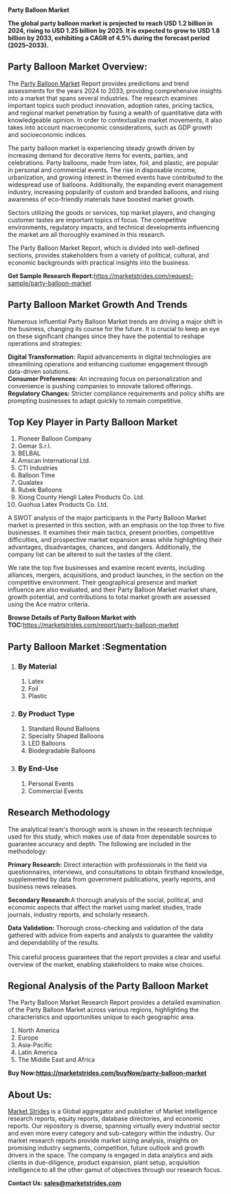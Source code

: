 <p><strong>Party Balloon Market</strong></p>
<p><strong>The global party balloon market is projected to reach USD 1.2 billion in 2024, rising to USD 1.25 billion by 2025. It is expected to grow to USD 1.8 billion by 2033, exhibiting a CAGR of 4.5% during the forecast period (2025&ndash;2033).</strong></p>
<h2>Party Balloon Market Overview:</h2>
<p>The <a href="https://marketstrides.com/report/party-balloon-market">Party Balloon Market</a> Report provides predictions and trend assessments for the years 2024 to 2033, providing comprehensive insights into a market that spans several industries. The research examines important topics such product innovation, adoption rates, pricing tactics, and regional market penetration by fusing a wealth of quantitative data with knowledgeable opinion. In order to contextualize market movements, it also takes into account macroeconomic considerations, such as GDP growth and socioeconomic indices.</p>
<p>The party balloon market is experiencing steady growth driven by increasing demand for decorative items for events, parties, and celebrations. Party balloons, made from latex, foil, and plastic, are popular in personal and commercial events. The rise in disposable income, urbanization, and growing interest in themed events have contributed to the widespread use of balloons. Additionally, the expanding event management industry, increasing popularity of custom and branded balloons, and rising awareness of eco-friendly materials have boosted market growth.</p>
<p>Sectors utilizing the goods or services, top market players, and changing customer tastes are important topics of focus. The competitive environments, regulatory impacts, and technical developments influencing the market are all thoroughly examined in this research.</p>
<p>The Party Balloon Market Report, which is divided into well-defined sections, provides stakeholders from a variety of political, cultural, and economic backgrounds with practical insights into the business.</p>
<p><strong>Get Sample Research Report:</strong><a href="https://marketstrides.com/request-sample/party-balloon-market">https://marketstrides.com/request-sample/party-balloon-market</a></p>
<h2>Party Balloon Market Growth And Trends</h2>
<p>Numerous influential Party Balloon Market trends are driving a major shift in the business, changing its course for the future. It is crucial to keep an eye on these significant changes since they have the potential to reshape operations and strategies:</p>
<p><strong>Digital Transformation:</strong> Rapid advancements in digital technologies are streamlining operations and enhancing customer engagement through data-driven solutions.<br /><strong>Consumer Preferences:</strong> An increasing focus on personalization and convenience is pushing companies to innovate tailored offerings.<br /><strong>Regulatory Changes:</strong> Stricter compliance requirements and policy shifts are prompting businesses to adapt quickly to remain competitive.</p>
<h2>Top Key Player in Party Balloon Market</h2>
<ol>
<li>Pioneer Balloon Company</li>
<li>Gemar S.r.l.</li>
<li>BELBAL</li>
<li>Amscan International Ltd.</li>
<li>CTI Industries</li>
<li>Balloon Time</li>
<li>Qualatex</li>
<li>Rubek Balloons</li>
<li>Xiong County Hengli Latex Products Co. Ltd.</li>
<li>Guohua Latex Products Co. Ltd.</li>
</ol>
<p>A SWOT analysis of the major participants in the Party Balloon Market market is presented in this section, with an emphasis on the top three to five businesses. It examines their main tactics, present priorities, competitive difficulties, and prospective market expansion areas while highlighting their advantages, disadvantages, chances, and dangers. Additionally, the company list can be altered to suit the tastes of the client.</p>
<p>We rate the top five businesses and examine recent events, including alliances, mergers, acquisitions, and product launches, in the section on the competitive environment. Their geographical presence and market influence are also evaluated, and their Party Balloon Market market share, growth potential, and contributions to total market growth are assessed using the Ace matrix criteria.</p>
<p><strong>Browse Details of Party Balloon Market with TOC:</strong><a href="https://marketstrides.com/report/party-balloon-market">https://marketstrides.com/report/party-balloon-market</a></p>
<h2>Party Balloon Market :Segmentation</h2>
<ol>
<li>
<h3>By Material</h3>
<ol>
<li>Latex</li>
<li>Foil</li>
<li>Plastic</li>
</ol>
</li>
<li>
<h3>By Product Type</h3>
<ol>
<li>Standard Round Balloons</li>
<li>Specialty Shaped Balloons</li>
<li>LED Balloons</li>
<li>Biodegradable Balloons</li>
</ol>
</li>
<li>
<h3>By End-Use</h3>
<ol>
<li>Personal Events</li>
<li>Commercial Events</li>
</ol>
</li>
</ol>
<h2>Research Methodology</h2>
<p>The analytical team's thorough work is shown in the research technique used for this study, which makes use of data from dependable sources to guarantee accuracy and depth. The following are included in the methodology:</p>
<p><strong>Primary Research:</strong> Direct interaction with professionals in the field via questionnaires, interviews, and consultations to obtain firsthand knowledge, supplemented by data from government publications, yearly reports, and business news releases.</p>
<p><strong>Secondary Research:</strong>A&nbsp;thorough analysis of the social, political, and economic aspects that affect the market using market studies, trade journals, industry reports, and scholarly research.</p>
<p><strong>Data Validation:</strong>&nbsp;Thorough cross-checking and validation of the data gathered with advice from experts and analysts to guarantee the validity and dependability of the results. <br /><br />This careful process guarantees that the report provides a clear and useful overview of the market, enabling stakeholders to make wise choices.</p>
<h2>Regional Analysis of the Party Balloon Market</h2>
<p>The Party Balloon Market Research Report provides a detailed examination of the Party Balloon Market across various regions, highlighting the characteristics and opportunities unique to each geographic area.</p>
<ol>
<li>North America</li>
<li>Europe</li>
<li>Asia-Pacific</li>
<li>Latin America</li>
<li>The Middle East and Africa</li>
</ol>
<p><strong>Buy Now:<a href="https://marketstrides.com/buyNow/party-balloon-market?price=single_price">https://marketstrides.com/buyNow/party-balloon-market</a></strong></p>
<h2>About Us:</h2>
<p><a href="https://marketstrides.com/">Market Strides</a> is a Global aggregator and publisher of Market intelligence research reports, equity reports, database directories, and economic reports. Our repository is diverse, spanning virtually every industrial sector and even more every category and sub-category within the industry. Our market research reports provide market sizing analysis, insights on promising industry segments, competition, future outlook and growth drivers in the space. The company is engaged in data analytics and aids clients in due-diligence, product expansion, plant setup, acquisition intelligence to all the other gamut of objectives through our research focus.</p>
<p><strong>Contact Us: <a href="mailto:sales@marketstrides.com">sales@marketstrides.com</a></strong></p>
